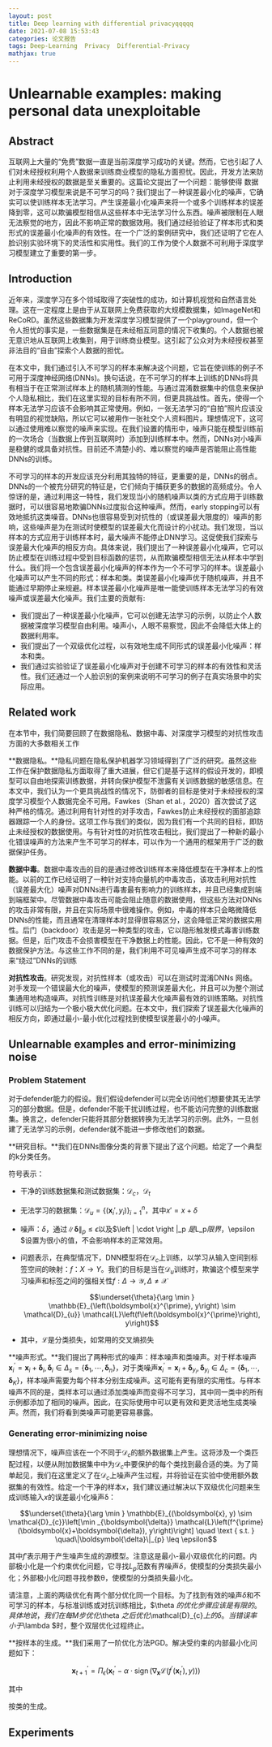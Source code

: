 ```yaml
---
layout: post
title: Deep learning with differential privacyqqqqq
date: 2021-07-08 15:53:43
categories: 论文报告
tags: Deep-Learning  Privacy  Differential-Privacy
mathjax: true
---
```


# Unlearnable examples: making personal data unexploitable

## Abstract

互联网上大量的“免费”数据一直是当前深度学习成功的关键。然而，它也引起了人们对未经授权利用个人数据来训练商业模型的隐私方面担忧。因此，开发方法来防止利用未经授权的数据是至关重要的。这篇论文提出了一个问题：能够使得 数据对于深度学习模型来说是不可学习的吗？我们提出了一种误差最小化的噪声，它确实可以使训练样本无法学习。产生误差最小化噪声来将一个或多个训练样本的误差降到零，这可以欺骗模型相信从这些样本中无法学习什么东西。噪声被限制在人眼无法察觉的地方，因此不影响正常的数据效用。我们通过经验验证了样本形式和类形式的误差最小化噪声的有效性。在一个广泛的案例研究中，我们还证明了它在人脸识别实验环境下的灵活性和实用性。我们的工作为使个人数据不可利用于深度学习模型建立了重要的第一步。









## Introduction

近年来，深度学习在多个领域取得了突破性的成功，如计算机视觉和自然语言处理。这在一定程度上是由于从互联网上免费获取的大规模数据集，如ImageNet和ReCoRD。虽然这些数据集为开发深度学习模型提供了一个playground，但一个令人担忧的事实是，一些数据集是在未经相互同意的情况下收集的。个人数据也被无意识地从互联网上收集到，用于训练商业模型。这引起了公众对为未经授权甚至非法目的“自由”探索个人数据的担忧。

在本文中，我们通过引入不可学习的样本来解决这个问题，它旨在使训练的例子不可用于深度神经网络(DNNs)。换句话说，在不可学习的样本上训练的DNNs将具有相当于在正常测试样本上的随机猜测的性能。与通过混淆数据集中的信息来保护个人隐私相比，我们在这里实现的目标有所不同，但更具挑战性。首先，使得一个样本无法学习应该不会影响其正常使用。例如，一张无法学习的“自拍”照片应该没有明显的视觉缺陷，所以它可以被用作一张社交个人资料图片。理想情况下，这可以通过使用难以察觉的噪声来实现。在我们设置的情形中，噪声只能在模型训练前的一次场合（当数据上传到互联网时）添加到训练样本中。然而，DNNs对小噪声是稳健的或具备对抗性。目前还不清楚小的、难以察觉的噪声是否能阻止高性能DNNs的训练。

不可学习的样本的开发应该充分利用其独特的特征，更重要的是，DNNs的弱点。DNNs的一个被充分研究的特征是，它们倾向于捕获更多的数据的高频成分。令人惊讶的是，通过利用这一特性，我们发现当小的随机噪声以类的方式应用于训练数据时，可以很容易地欺骗DNNs过度拟合这种噪声。然而，early stopping可以有效地抵抗这类噪音。DNNs也很容易受到对抗性的（或误差最大限度的）噪声的影响，这些噪声是为在测试时使模型的误差最大化而设计的小扰动。我们发现，当以样本的方式应用于训练样本时，最大噪声不能停止DNN学习。这促使我们探索与误差最大化噪声的相反方向。具体来说，我们提出了一种误差最小化噪声，它可以防止模型在训练过程中受到目标函数的惩罚，从而欺骗模型相信无法从样本中学到什么。我们将一个包含误差最小化噪声的样本作为一个不可学习的样本。误差最小化噪声可以产生不同的形式：样本和类。类误差最小化噪声优于随机噪声，并且不能通过早期停止来规避。样本误差最小化噪声是唯一能使训练样本无法学习的有效噪声或误差最大化噪声。我们主要的贡献有:

- 我们提出了一种误差最小化噪声，它可以创建无法学习的示例，以防止个人数据被深度学习模型自由利用。噪声小，人眼不易察觉，因此不会降低大体上的数据利用率。
- 我们提出了一个双级优化过程，以有效地生成不同形式的误差最小化噪声：样本和类。
- 我们通过实验验证了误差最小化噪声对于创建不可学习的样本的有效性和灵活性。我们还通过一个人脸识别的案例来说明不可学习的例子在真实场景中的实际应用。

## Related work

在本节中，我们简要回顾了在数据隐私、数据中毒、对深度学习模型的对抗性攻击方面的大多数相关工作

**数据隐私。**隐私问题在隐私保护机器学习领域得到了广泛的研究。虽然这些工作在保护数据隐私方面取得了重大进展，但它们是基于这样的假设开发的，即模型可以自由地探索训练数据，并转向保护模型不泄露有关训练数据的敏感信息。在本文中，我们认为一个更具挑战性的情况下，防御者的目标是使对于未经授权的深度学习模型个人数据完全不可用。Fawkes（Shan et al.，2020）首次尝试了这种严格的情况。通过利用有针对性的对手攻击，Fawkes防止未经授权的面部追踪器跟踪一个人的身份。这项工作与我们的类似，因为我们有一个共同的目标，即防止未经授权的数据使用。与有针对性的对抗性攻击相比，我们提出了一种新的最小化错误噪声的方法来产生不可学习的样本，可以作为一个通用的框架用于广泛的数据保护任务。

**数据中毒**。数据中毒攻击的目的是通过修改训练样本来降低模型在干净样本上的性能。以前的工作已经证明了一种针对支持向量机的中毒攻击，该攻击利用对抗性（误差最大化）噪声对DNNs进行毒害最有影响力的训练样本，并且已经集成到端到端框架中。尽管数据中毒攻击可能会阻止随意的数据使用，但这些方法对DNNs的攻击非常有限，并且在实际场景中很难操作。例如，中毒的样本只会略微降低DNNs的性能，而且通常在清理样本时显得很容易区分，这会降低正常的数据实用性。后门（backdoor）攻击是另一种类型的攻击，它以隐形触发模式毒害训练数据。但是，后门攻击不会损害模型在干净数据上的性能。因此，它不是一种有效的数据保护方法。与这些工作不同的是，我们利用不可见噪声生成不可学习的样本来“绕过”DNNs的训练

**对抗性攻击**。研究发现，对抗性样本（或攻击）可以在测试时混淆DNNs 网络。对手发现一个错误最大化的噪声，使模型的预测误差最大化，并且可以为整个测试集通用地构造噪声。对抗性训练是对抗误差最大化噪声最有效的训练策略。对抗性训练可以归结为一个极小极大优化问题。在本文中，我们探索了误差最大化噪声的相反方向，即通过最小-最小优化过程找到使模型误差最小的小噪声。

## Unlearnable examples  and error-minimizing noise

### Problem Statement

对于defender能力的假设。我们假设defender可以完全访问他们想要使其无法学习的部分数据。但是，defender不能干扰训练过程，也不能访问完整的训练数据集。换言之，defender只能将其部分数据转换为无法学习的示例。此外，一旦创建了无法学习的示例，defender就不能进一步修改他们的数据。

**研究目标。**我们在DNNs图像分类的背景下提出了这个问题。给定了一个典型的k分类任务。

符号表示：

- 干净的训练数据集和测试数据集：$\mathcal{D}_{c}$，$\mathcal{D}_{t}$

- 无法学习的数据集：$\mathcal{D}_{u}=\left\{\left(\boldsymbol{x}_{i}', y_{i}\right)\right\}_{i=1}^{n}$，其中$x'=x+\delta$

- 噪声：$\delta$，通过$\|\boldsymbol{\delta}\|_{p} \leq \epsilon$以及$\left \| \cdot  \right \|_p $是$L_p$限界，$\epsilon $设置为很小的值，不会影响样本的正常效用。

- 问题表示，在典型情况下，DNN模型将在$\mathcal{D}_{c}$上训练，以学习从输入空间到标签空间的映射：$f：X→Y$。我们的目标是当在$\mathcal{D}_{u}$训练时，欺骗这个模型来学习噪声和标签之间的强相关性$f: \Delta \rightarrow \mathcal{Y}, \Delta \neq \mathcal{X}$

  $$\underset{\theta}{\arg \min } \mathbb{E}_{\left(\boldsymbol{x}^{\prime}, y\right) \sim \mathcal{D}_{u}} \mathcal{L}\left(f\left(\boldsymbol{x}^{\prime}\right), y\right)$$

- 其中，$\mathcal{L}$是分类损失，如常用的交叉熵损失

**噪声形式。**我们提出了两种形式的噪声：样本噪声和类噪声。对于样本噪声$\boldsymbol{x}_{i}^{\prime}=\boldsymbol{x}_{i}+\boldsymbol{\delta}_{i}, \boldsymbol{\delta}_{i} \in \Delta_{s}=\left\{\boldsymbol{\delta}_{1}, \cdots, \boldsymbol{\delta}_{n}\right\}$，对于类噪声$\boldsymbol{x}_{i}^{\prime}=\boldsymbol{x}_{i}+\boldsymbol{\delta}_{y_{i}}, \boldsymbol{\delta}_{y_{i}} \in \Delta_{c}=\left\{\boldsymbol{\delta}_{1}, \cdots, \boldsymbol{\delta}_{K}\right\}$，样本噪声需要为每个样本分别生成噪声。这可能有更有限的实用性。与样本噪声不同的是，类样本可以通过添加类噪声而变得不可学习，其中同一类中的所有示例都添加了相同的噪声。因此，在实际使用中可以更有效和更灵活地生成类噪声。然而，我们将看到类噪声可能更容易暴露。

### Generating error-minimizing noise

理想情况下，噪声应该在一个不同于$\mathcal{D}_{c}$的额外数据集上产生。这将涉及一个类匹配过程，以便从附加数据集中中为$\mathcal{D}_{c}$中要保护的每个类找到最合适的类。为了简单起见，我们在这里定义了在$\mathcal{D}_{c}$上噪声产生过程，并将验证在实验中使用额外数据集的有效性。给定一个干净的样本$x$，我们建议通过解决以下双级优化问题来生成训练输入$x$的误差最小化噪声δ：

$$\underset{\theta}{\arg \min } \mathbb{E}_{(\boldsymbol{x}, y) \sim \mathcal{D}_{c}}\left[\min _{\boldsymbol{\delta}} \mathcal{L}\left(f^{\prime}(\boldsymbol{x}+\boldsymbol{\delta}), y\right)\right] \quad \text { s.t. } \quad\|\boldsymbol{\delta}\|_{p} \leq \epsilon$$

其中$f'$表示用于产生噪声生成的源模型。注意这是最小-最小双级优化的问题。内部极小化是一个约束优化问题，它寻找$L_p$范数有界噪声$\delta$，使模型的分类损失最小化；外部极小化问题寻找参数θ，使模型的分类损失最小化。

请注意，上面的两级优化有两个部分优化同一个目标。为了找到有效的噪声$\delta$和不可学习的样本，与标准训练或对抗训练相比，$\theta $的优化步骤应该是有限的。具体地说，我们在每M步优化$\theta $之后优化$\mathcal{D}_{c}$上的δ。当错误率小于$\lambda $时，整个双层优化过程终止。

**按样本的生成。**我们采用了一阶优化方法PGD。解决受约束的内部最小化问题如下：

$$\boldsymbol{x}_{t+1}^{\prime}=\Pi_{\epsilon}\left(\boldsymbol{x}_{t}^{\prime}-\alpha \cdot \operatorname{sign}\left(\nabla_{\boldsymbol{x}} \mathcal{L}\left(f^{\prime}\left(\boldsymbol{x}_{t}^{\prime}\right), y\right)\right)\right)$$

其中

按类的生成。









## Experiments